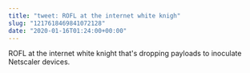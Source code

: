 ```yaml
---
title: "tweet: ROFL at the internet white knigh"
slug: "1217618469841072128"
date: "2020-01-16T01:24:00+00:00"
---
```

ROFL at the internet white knight that's dropping payloads to inoculate Netscaler devices.